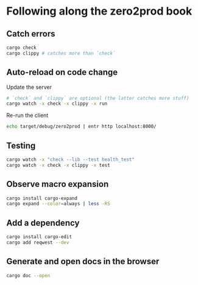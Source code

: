 # Following along the zero2prod book

## Catch errors

```bash
cargo check
cargo clippy # catches more than `check` 
```

## Auto-reload on code change

Update the server
```bash
# `check` and `clippy` are optional (the latter catches more stuff)
cargo watch -x check -x clippy -x run
```

Re-run the client
```bash
echo target/debug/zero2prod | entr http localhost:8000/
```

## Testing

```bash
cargo watch -x "check --lib --test health_test"
cargo watch -x check -x clippy -x test
```

## Observe macro expansion

```bash
cargo install cargo-expand
cargo expand --color=always | less -RS
```

## Add a dependency

```bash
cargo install cargo-edit
cargo add reqwest --dev
```

## Generate and open docs in the browser

```bash
cargo doc --open
```
